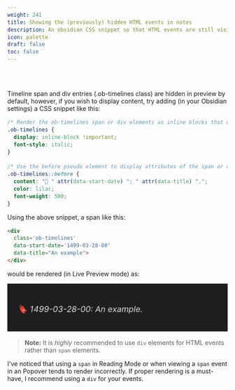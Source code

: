 ```yaml
---
weight: 241
title: Showing the (previously) hidden HTML events in notes
description: An obsidian CSS snippet so that HTML events are still visible in Reading or Live Preview modes. 
icon: palette
draft: false
toc: false
---
```


<br></br>

Timeline span and div entries (.ob-timelines class) are hidden in preview by default, however, if you wish to display content, try adding (in your Obsidian settings) a CSS snippet like this: 

```css
/* Render the ob-timelines span or div elements as inline blocks that use an italic font */
.ob-timelines {
  display: inline-block !important;
  font-style: italic;
}

/* Use the before pseudo element to display attributes of the span or div */
.ob-timelines::before {
  content: "🔖 " attr(data-start-date) ": " attr(data-title) ".";
  color: lilac;
  font-weight: 500;
}
```

Using the above snippet, a span like this: 

```html
<div
  class='ob-timelines'
  data-start-date='1499-03-28-00'
  data-title="An example">
</div>
```

would be rendered (in Live Preview mode) as: 

![styled span example](./images/styled-event-span.png)

> **Note:** It is *highly* recommended to use `div` elements for HTML events rather than `span` elements.

I've noticed that using a `span` in Reading Mode or when viewing a `span` event in an Popover tends to render incorrectly. If proper rendering is a must-have, I recommend using a `div` for your events.
